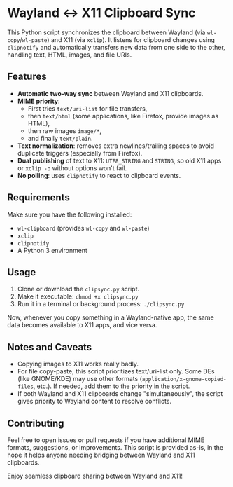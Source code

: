 # Wayland ↔ X11 Clipboard Sync

This Python script synchronizes the clipboard between Wayland (via `wl-copy`/`wl-paste`) and X11 (via `xclip`). It listens for clipboard changes using `clipnotify` and automatically transfers new data from one side to the other, handling text, HTML, images, and file URIs.

## Features

- **Automatic two-way sync** between Wayland and X11 clipboards.
- **MIME priority**: 
  - First tries `text/uri-list` for file transfers, 
  - then `text/html` (some applications, like Firefox, provide images as HTML),
  - then raw images `image/*`, 
  - and finally `text/plain`.
- **Text normalization**: removes extra newlines/trailing spaces to avoid duplicate triggers (especially from Firefox).
- **Dual publishing** of text to X11: `UTF8_STRING` and `STRING`, so old X11 apps or `xclip -o` without options won't fail.
- **No polling**: uses `clipnotify` to react to clipboard events. 

## Requirements

Make sure you have the following installed:

- `wl-clipboard` (provides `wl-copy` and `wl-paste`)
- `xclip`
- `clipnotify`
- A Python 3 environment

## Usage

1. Clone or download the `clipsync.py` script.
2. Make it executable:
`chmod +x clipsync.py`
3. Run it in a terminal or background process:
`./clipsync.py`

Now, whenever you copy something in a Wayland-native app, the same data becomes available to X11 apps, and vice versa.

## Notes and Caveats

  - Copying images to X11 works really badly.
  - For file copy-paste, this script prioritizes text/uri-list only. Some DEs (like GNOME/KDE) may use other formats (`application/x-gnome-copied-files`, etc.). If needed, add them to the priority in the script.
  - If both Wayland and X11 clipboards change "simultaneously", the script gives priority to Wayland content to resolve conflicts.

## Contributing

Feel free to open issues or pull requests if you have additional MIME formats, suggestions, or improvements. This script is provided as-is, in the hope it helps anyone needing bridging between Wayland and X11 clipboards.

Enjoy seamless clipboard sharing between Wayland and X11!

